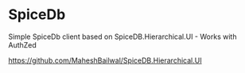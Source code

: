 # SpiceDb

Simple SpiceDb client based on SpiceDB.Hierarchical.UI - Works with AuthZed

https://github.com/MaheshBailwal/SpiceDB.Hierarchical.UI